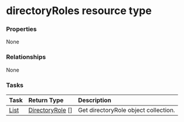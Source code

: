 # directoryRoles resource type



### Properties
None

### Relationships
None


### Tasks

| Task		   | Return Type	|Description|
|:---------------|:--------|:----------|
|[List](../api/directoryrole_list.md) | [DirectoryRole](directoryrole.md) [] |Get directoryRole object collection. |

<!-- uuid: 5fd8037e-ef84-4a77-9499-ac4c3d110434
2015-10-12 23:28:10 UTC -->